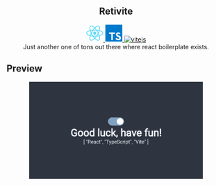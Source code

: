 
<div align="center">
<h2>Retivite</h2>
<p>
<a href="https://github.com/facebook/react">
<img width="40" alt="react" src="https://github.com/devicons/devicon/blob/master/icons/react/react-original.svg"/>
</a>
<a href="https://github.com/Microsoft/TypeScript">
<img width="40" alt="typescript" src="https://github.com/devicons/devicon/blob/master/icons/typescript/typescript-original.svg"/>
</a>
<a href="https://github.com/vitejs/vite">
<img width="40" alt="vitejs" src="https://vitejs.dev/logo.svg"/>
</a>
<br>
Just another one of tons out there where react boilerplate exists.
<br>
</p>
</div>

## Preview
<p align="center">
  <img width="400" src="./.github/dark.png" alt="snapshot">
</p>


